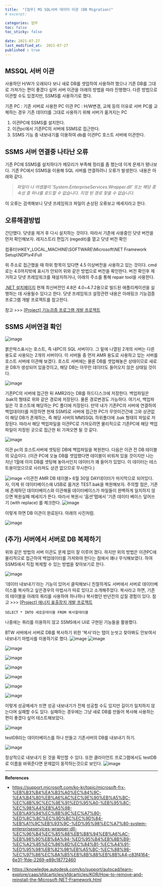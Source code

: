 ```yaml
---
title:  "[업무] MS SQL서버 데이터 이관 (DB Migration)"
# excerpt: 

categories: 업무
toc: false
toc_sticky: false
 
date: 2021-07-27
last_modified_at:  2021-07-27
published : true
---
```


<!-- 
포스트 양식은 아래를 참고하세요. 
## 제목

*"사전정의1"*
*"사전정의2"*

```
코드설명
코드설명
코드설명
```
> 인용구 입력

참고: https://support.zendesk.com/hc/ko/articles/203691016-%EB%A7%88%ED%81%AC%EB%8B%A4%EC%9A%B4%EC%9C%BC%EB%A1%9C-%ED%85%8D%EC%8A%A4%ED%8A%B8-%EC%84%9C%EC%8B%9D-%EC%A7%80%EC%A0%95%ED%95%98%EA%B8%B0

마크다운으로 이미지삽입
![이미지 로드되지 않는경우 텍스트](이미지주소)

html문법으로 이미지삽입
<img src="주소" width="40%" height="30%" title="px(픽셀) 크기 설정" alt="onlineimage"></img> -->



## MSSQL 서버 이관

사용하던 H/W가 오래되다 보니 새로 DB를 셋업하여 사용하려 했으나 기존 DB를 그대로 가져가는 편이 좋겠다 싶어 서버 이관을 아래의 방법을 따라 진행했다. 다른 방법으로 이관할 수도 있겠지만, SSMS를 사용하기로 했다.

기존 PC : 기존 서버로 사용한 PC
이관 PC : H/W변경, 교체 등의 이유로 서버 PC를 교체하는 경우 기존 데이터를 그대로 사용하기 위해 서버가 옮겨지는 PC

1. 이관PC에 SSMS를 설치한다. 
2. 이관pc에서 기존PC의 서버에 SSMS로 접근한다. 
3. SSMS 기능 중 내보내기를 이용하여 db를 이관PC 호스트 서버에 이관한다. 

## SSMS 서버 연결중 나타난 오류

기존 PC에 SSMS를 설치하다가 메모리가 부족해 정리를 좀 했는데 이게 문제가 됐나보다. 기존 PC에서 SSMS을 이용해 SQL 서버를 연결하려니 오류가 발생한다. 내용은 아래와 같다.


> *파일이 나 어셈블리 'System.EnterpriseServices.Wrapper.dll' 또는 해당 종속성 중 하나를 로드할 수 없습니다. 지정 된 경로 찾을 수 없습니다.*

이 오류는 검색해보니 닷넷 프레임워크 파일이 손상된 오류보고 메세지라고 한다.

## 오류해결방법

간단했다. 닷넷을 제거 후 다시 설치하는 것이다. 따라서 기존에 사용중인 닷넷 버전을 먼저 확인해보자.
레지스트리 편집기 (regedit)를 열고 닷넷 버전 확인

컴퓨터\HKEY_LOCAL_MACHINE\SOFTWARE\Microsoft\NET Framework Setup\NDP\v4\Full

위 주소로 접근했을 때 하위 항목이 있다면 4.5 이상버전을 사용하고 있는 것이다. cmd로는 4.0까지밖에 표시가 안되어 위와 같은 방법으로 버전을 확인한다. 버전 확인후 제거하고 닷넷 프레임워크를 재설치하거나, 아래의 주소를 통해 repair tool을 사용한다. 

[.NET 설치페이지](https://www.microsoft.com/en-us/download/details.aspx?id=30135)
현재 최신버전인 4.8은 4.0~4.7.2용으로 빌드된 애플리케이션을 실행하는 데 사용될수 있다고 한다. 닷넷 프레임워크 설정관련 내용은 아래링크 기능검증 프로그램 개발 프로젝트를 참고한다.  

참고  >>> [[Project] 기능검증 프로그램 개발 프로젝트](https://seungpphire.github.io/blog/%EC%B9%B4%ED%85%8C%EA%B3%A0%EB%A6%AC/, "online link")

## SSMS 서버연결 확인
![image](https://user-images.githubusercontent.com/82863114/127281165-3d377b9d-2e1c-488c-9b83-66af67350053.png)

붉은박스표시는 호스트, 즉 내PC의 SQL 서버이다. 그 밑에 나열된 2개의 서버는 다른 용도로 사용되는 2개의 서버이다. 이 서버들 중 먼저 AMR 용도로 사용하고 있는 서버를 호스트 서버에 이관해 보겠다. 호스트 서버에는 물론 DB를 셋업해놓은 상태이므로 새로운 DB가 생성되어 있을것이고, 해당 DB는 아무런 데이터도 들어오지 않은 상태일 것이다. 

![image](https://user-images.githubusercontent.com/82863114/127281384-7474fce9-b4e9-4f40-925f-301fdb0cd385.png)


기존PC의 서버에 접근한 뒤 AMR2라는 DB를 하드디스크에 저장한다. 백업파일은 .bak의 형태로 위와 같은 경로에 저장된다. 물론 경로변경도 가능하다. 여기서, 백업파일은 각 호스트에 해당하는 PC 폴더에 저장된다. 만약 내가 기존PC의 서버에 연결하여 백업데이터를 저장하면 현재 SSMS로 서버에 접근한 PC가 무엇이건간에 그와 상관없이 해당 DB가 존재하는, 즉 해당 서버의 MMSSQL 하위폴더에 .bak 형태의 파일로 저장된다. 따라서 해당 백업파일을 이관PC로 가져오려면 물리적으로 기존PC에 해당 백업파일이 저장된 곳으로 접근한 뒤 가져오면 될 것 같다.

![image](https://user-images.githubusercontent.com/82863114/127262834-02f1f21c-0982-4aa8-9cf0-50fcb2dea416.png)

이관 pc의 호스트서버에 셋팅된 DB에 백업파일을 복원한다. 
다음은 이관 전 DB 테이블의 모습이다. 
(이관 PC에 오늘 DB를 셋업했다면 테이블이 비워져 있을 것이지만 나는 지난 1월에 이미 DB를 셋팅해 놓아서인지 데이터가 꽤 들어가 있었다. 이 데이터는 테스트용이었으므로 사라져도 상관 없으므로 무시한다.)

![image](https://user-images.githubusercontent.com/82863114/127265392-60c4a4ce-5ea2-43ca-9eaa-a6c8ceb94499.png)
<이관전 AMR DB 테이블>
6월 30일 DAY데이터가 마지막으로 되어있다.
자, 이제 위 데이터베이스에 USB로 옮겨온 TEST.bak을 복원해보자.
주의할 점은, 기존에 존재하던 데이터베이스와 이관해올 데이터베이스가 파일들이 완벽하게 일치하지 않으면 복원실패 메세지가 뜬다. 따라서 복원시 '옵션'탭에서 '기존 데이터 베이스 덮어쓰기 (with replace) 를 체크한다.
![image](https://user-images.githubusercontent.com/82863114/127281682-ec5f5a06-169f-4f65-82fb-d2077849e5dc.png)

이렇게 하면 DB 이관이 완료된다. 아래의 사진처럼. 

![image](https://user-images.githubusercontent.com/82863114/127281553-62da8fad-b665-402c-8097-22531a70222b.png)

## (추가) 서버에서 서버로 DB 복제하기
위와 같은 방법의 서버 이관도 문제 없이 잘 이루어 졌다. 하지만 위의 방법은 이관PC에 물리적으로 접근하여 백업데이터를 가져와야 한다는 점에서 꽤나 무식해보였다. 하여 SSMS에서 직접 복제할 수 있는 방법을 찾아보기로 한다. 

![image](https://user-images.githubusercontent.com/82863114/127281801-8c6a49c1-c2eb-4a66-8df7-1bb2d1daf2c7.png)

'데이터 내보내기'라는 기능이 있어서 클릭해보니 친절하게도 서버에서 서버로 데이터베이스를 복사하고 싶은경우의 마법사가 따로 있다고 소개해주었다. 복사라고 하면, 기존의 테이블을 아래의 쿼리를 사용하여 하나하나 복사했던 
반년전의 삽질 경험이 있다. 
참고  >>> [[Project] 에너지 표출장치 개발 프로젝트](https://seungpphire.github.io/blog/)

```
SELECT * INTO 새로운테이블 FROM 복사할테이블
```
나중에는 쿼리를 이용하지 않고 SSMS에서 UI로 구현된 기능들을 활용했다. 

BTW
서버에서 서버로 DB를 복사하기 위한 '복사'라는 탭이 눈씻고 찾아봐도 안보여서 내보내기 마법사를 이용하기로 했다.
![image](https://user-images.githubusercontent.com/82863114/127272942-d9cc9783-23e4-4050-963e-3e4ee76d1290.png)
![image](https://user-images.githubusercontent.com/82863114/127273269-46b5911f-0a95-4dbf-8113-bf70b1bde641.png)

![image](https://user-images.githubusercontent.com/82863114/127273543-a0323ef2-561a-4317-94dc-768d2f68110b.png)

![image](https://user-images.githubusercontent.com/82863114/127273663-332b2582-2e23-47a8-8c2d-23e10d19292f.png)

![image](https://user-images.githubusercontent.com/82863114/127273747-b28bb1a7-91e2-4444-aa4a-e0f96b777210.png)

![image](https://user-images.githubusercontent.com/82863114/127273761-3c9a5474-3777-4558-8205-e6fa20b58699.png)

![image](https://user-images.githubusercontent.com/82863114/127273830-a4080c45-6dad-462a-bf56-897602b515d0.png)

![image](https://user-images.githubusercontent.com/82863114/127273896-1266d535-6f55-4410-bc58-7c21132f0363.png)

이렇게 성공메세가 뜨면 성공
내보내기가 전체 성공할 수도 있지만 길이가 일치하지 않는다며 실패할 수도 있다. 
실패하는 경우에는 그냥 새로 DB를 만들어 복사해 사용하는 편이 좋겠다 싶어 테스트해보았다.

![image](https://user-images.githubusercontent.com/82863114/127279133-04fc30d8-ca8c-4199-88c8-ac5108ae04b4.png)

testDB라는 데이터베이스를 하나 만들고 기존서버의 DB를 내보내기 하기.

![image](https://user-images.githubusercontent.com/82863114/127279431-0bee8fc6-1b09-43df-b64e-a2c5e8c4c8af.png)

정상적으로 내보내기 된 것을 확인할 수 있다. 또한 클라이언트 프로그램에서도 testDB로 이름을 바꿔준다면 문제없이 동작하는것으로 보인다. 
![image](https://user-images.githubusercontent.com/82863114/127280693-159f8b5f-2063-484d-a3b3-77bf772dffad.png) 


*****
**References**
* https://support.microsoft.com/ko-kr/topic/microsoft-frx-%EB%B3%B4%EA%B3%A0%EC%84%9C-%EA%B4%80%EB%A6%AC%EC%9E%90%EB%A5%BC-%EC%8B%9C%EC%9E%91%ED%95%A0-%EB%95%8C-%EC%98%A4%EB%A5%98-%EB%A9%94%EC%8B%9C%EC%A7%80-%ED%8C%8C%EC%9D%BC%EC%9D%84-%EB%A1%9C%EB%93%9C-%ED%95%98%EC%A7%80-system-enterpriseservices-wrapper-dll-%EC%96%B4%EC%85%88%EB%B8%94%EB%A6%AC-%EB%98%90%EB%8A%94-%ED%95%B4%EB%8B%B9-%EC%A2%85%EC%86%8D%EC%84%B1-%EC%A4%91-%ED%95%98%EB%82%98%EB%A5%BC-%EC%88%98-%EC%97%86%EC%8A%B5%EB%8B%88%EB%8B%A4-c83f4164-6e31-1fde-2269-e89c18772460

* https://knowledge.autodesk.com/ko/support/autocad/learn-explore/caas/sfdcarticles/sfdcarticles/KOR/How-to-remove-and-reinstall-the-Microsoft-NET-Framework.html